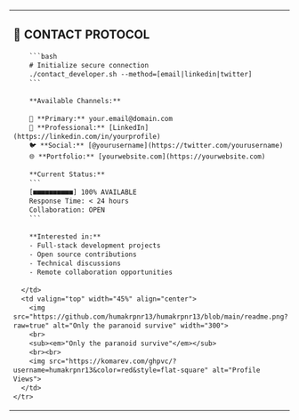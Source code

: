 <table align="center" border="0" cellpadding="15" cellspacing="0">
  <tbody>
    <tr>
      <td valign="top" width="55%">
        <h2>🔐 CONTACT PROTOCOL</h2>
        
        ```bash
        # Initialize secure connection
        ./contact_developer.sh --method=[email|linkedin|twitter]
        ```
        
        **Available Channels:**
        
        📧 **Primary:** your.email@domain.com  
        💼 **Professional:** [LinkedIn](https://linkedin.com/in/yourprofile)  
        🐦 **Social:** [@yourusername](https://twitter.com/yourusername)  
        🌐 **Portfolio:** [yourwebsite.com](https://yourwebsite.com)  
        
        **Current Status:**
        ```
        [■■■■■■■■■■] 100% AVAILABLE
        Response Time: < 24 hours
        Collaboration: OPEN
        ```
        
        **Interested in:**
        - Full-stack development projects
        - Open source contributions  
        - Technical discussions
        - Remote collaboration opportunities
        
      </td>
      <td valign="top" width="45%" align="center">
        <img src="https://github.com/humakrpnr13/humakrpnr13/blob/main/readme.png?raw=true" alt="Only the paranoid survive" width="300">
        <br>
        <sub><em>"Only the paranoid survive"</em></sub>
        <br><br>
        <img src="https://komarev.com/ghpvc/?username=humakrpnr13&color=red&style=flat-square" alt="Profile Views">
      </td>
    </tr>
  </tbody>
</table>
